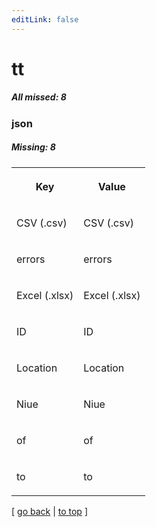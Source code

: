 ```yaml
---
editLink: false
---
```


# tt

##### All missed: 8


### json

##### Missing: 8

<table width="100%">
<tr><th width="50%">

Key

</th><th width="50%">

Value

</th></tr>
<tr><td width="50%">

CSV (.csv)

</td><td width="50%">

CSV (.csv)

</td></tr>
<tr><td width="50%">

errors

</td><td width="50%">

errors

</td></tr>
<tr><td width="50%">

Excel (.xlsx)

</td><td width="50%">

Excel (.xlsx)

</td></tr>
<tr><td width="50%">

ID

</td><td width="50%">

ID

</td></tr>
<tr><td width="50%">

Location

</td><td width="50%">

Location

</td></tr>
<tr><td width="50%">

Niue

</td><td width="50%">

Niue

</td></tr>
<tr><td width="50%">

of

</td><td width="50%">

of

</td></tr>
<tr><td width="50%">

to

</td><td width="50%">

to

</td></tr>
</table>

[ [go back](../status.md) | [to top](#) ]

